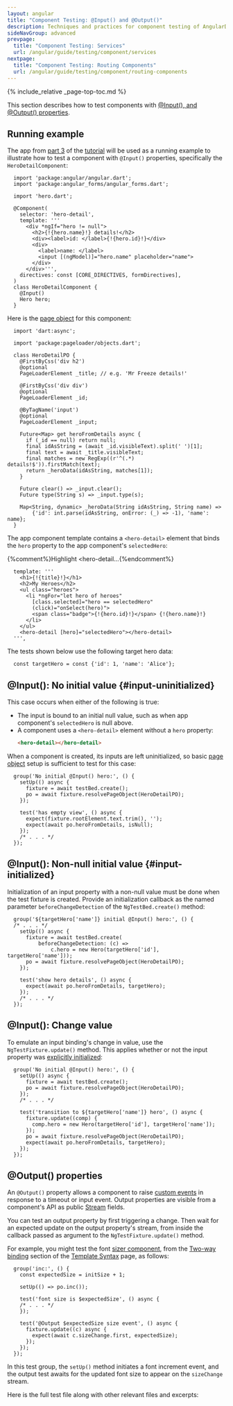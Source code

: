 ```yaml
---
layout: angular
title: "Component Testing: @Input() and @Output()"
description: Techniques and practices for component testing of AngularDart apps.
sideNavGroup: advanced
prevpage:
  title: "Component Testing: Services"
  url: /angular/guide/testing/component/services
nextpage:
  title: "Component Testing: Routing Components"
  url: /angular/guide/testing/component/routing-components
---
```

{% include_relative _page-top-toc.md %}

This section describes how to test components with [@Input(), and @Output()
properties](/angular/guide/template-syntax#inputs-outputs).

## Running example

The app from [part 3][] of the [tutorial][] will be used as a running example
to illustrate how to test a component with `@Input()` properties, specifically
the `HeroDetailComponent`:

<?code-excerpt "toh-3/lib/src/hero_detail_component.dart" title?>
```
  import 'package:angular/angular.dart';
  import 'package:angular_forms/angular_forms.dart';

  import 'hero.dart';

  @Component(
    selector: 'hero-detail',
    template: '''
      <div *ngIf="hero != null">
        <h2>{!{hero.name}!} details!</h2>
        <div><label>id: </label>{!{hero.id}!}</div>
        <div>
          <label>name: </label>
          <input [(ngModel)]="hero.name" placeholder="name">
        </div>
      </div>''',
    directives: const [CORE_DIRECTIVES, formDirectives],
  )
  class HeroDetailComponent {
    @Input()
    Hero hero;
  }
```

Here is the [page object][] for this component:

<?code-excerpt "toh-3/test/hero_detail_po.dart" title?>
```
  import 'dart:async';

  import 'package:pageloader/objects.dart';

  class HeroDetailPO {
    @FirstByCss('div h2')
    @optional
    PageLoaderElement _title; // e.g. 'Mr Freeze details!'

    @FirstByCss('div div')
    @optional
    PageLoaderElement _id;

    @ByTagName('input')
    @optional
    PageLoaderElement _input;

    Future<Map> get heroFromDetails async {
      if (_id == null) return null;
      final idAsString = (await _id.visibleText).split(' ')[1];
      final text = await _title.visibleText;
      final matches = new RegExp((r'^(.*) details!$')).firstMatch(text);
      return _heroData(idAsString, matches[1]);
    }

    Future clear() => _input.clear();
    Future type(String s) => _input.type(s);

    Map<String, dynamic> _heroData(String idAsString, String name) =>
        {'id': int.parse(idAsString, onError: (_) => -1), 'name': name};
  }
```

The app component template contains a `<hero-detail>` element that binds the
`hero` property to the app component's `selectedHero`:

{%comment%}Highlight <hero-detail...{%endcomment%}
<?code-excerpt "toh-3/lib/app_component.dart (template)" title?>
```
  template: '''
    <h1>{!{title}!}</h1>
    <h2>My Heroes</h2>
    <ul class="heroes">
      <li *ngFor="let hero of heroes"
        [class.selected]="hero == selectedHero"
        (click)="onSelect(hero)">
        <span class="badge">{!{hero.id}!}</span> {!{hero.name}!}
      </li>
    </ul>
    <hero-detail [hero]="selectedHero"></hero-detail>
  ''',
```

The tests shown below use the following target hero data:

<?code-excerpt "toh-3/test/hero_detail_test.dart (targetHero)" title?>
```
  const targetHero = const {'id': 1, 'name': 'Alice'};
```

## @Input(): No initial value {#input-uninitialized}

This case occurs when either of the following is true:

- The input is bound to an initial null value, 
  such as when app component's `selectedHero` is null above.
- A component uses a `<hero-detail>` element without a `hero` property:
  ```html
  <hero-detail></hero-detail>
    ```

When a component is created, its inputs are left uninitialized, so
basic [page object][] setup is sufficient to test for this case:

<?code-excerpt "toh-3/test/hero_detail_test.dart (no initial hero)" title?>
```
  group('No initial @Input() hero:', () {
    setUp(() async {
      fixture = await testBed.create();
      po = await fixture.resolvePageObject(HeroDetailPO);
    });

    test('has empty view', () async {
      expect(fixture.rootElement.text.trim(), '');
      expect(await po.heroFromDetails, isNull);
    });
    /* . . . */
  });
```

## @Input(): Non-null initial value {#input-initialized}

Initialization of an input property with a non-null value must be done when
the test fixture is created. Provide an initialization callback as the
named parameter `beforeChangeDetection` of the `NgTestBed.create()` method:

<?code-excerpt "toh-3/test/hero_detail_test.dart (initial hero)" title?>
```
  group('${targetHero['name']} initial @Input() hero:', () {
  /* . . . */
    setUp(() async {
      fixture = await testBed.create(
          beforeChangeDetection: (c) =>
              c.hero = new Hero(targetHero['id'], targetHero['name']));
      po = await fixture.resolvePageObject(HeroDetailPO);
    });

    test('show hero details', () async {
      expect(await po.heroFromDetails, targetHero);
    });
    /* . . . */
  });
```

## @Input(): Change value

To emulate an input binding's change in value, use the
`NgTestFixture.update()` method. This applies whether or not the input
property was [explicitly initialized](#input-initialized):

<?code-excerpt "toh-3/test/hero_detail_test.dart (transition to hero)" title?>
```
  group('No initial @Input() hero:', () {
    setUp(() async {
      fixture = await testBed.create();
      po = await fixture.resolvePageObject(HeroDetailPO);
    });
    /* . . . */

    test('transition to ${targetHero['name']} hero', () async {
      fixture.update((comp) {
        comp.hero = new Hero(targetHero['id'], targetHero['name']);
      });
      po = await fixture.resolvePageObject(HeroDetailPO);
      expect(await po.heroFromDetails, targetHero);
    });
  });
```

## @Output() properties

An `@Output()` property allows a component to raise [custom events][]
in response to a timeout or input event. Output properties are
visible from a component's API as public [Stream][] fields.

You can test an output property by first triggering a change. Then
wait for an expected update on the output property's stream, from
inside the callback passed as argument to the `NgTestFixture.update()` method.

For example, you might test the font [sizer component][], from the
[Two-way binding][] section of the [Template Syntax][] page, as follows:

<?code-excerpt "template-syntax/test/sizer_test.dart (Output after inc)" title?>
```
  group('inc:', () {
    const expectedSize = initSize + 1;

    setUp(() => po.inc());

    test('font size is $expectedSize', () async {
    /* . . . */
    });

    test('@Output $expectedSize size event', () async {
      fixture.update((c) async {
        expect(await c.sizeChange.first, expectedSize);
      });
    });
  });
```

In this test group, the `setUp()` method initiates a font increment event,
and the output test awaits for the updated font size to appear on the
`sizeChange` stream.

Here is the full test file along with other relevant files and excerpts:

<?code-excerpt path-base="template-syntax"?>

<code-tabs>
  <?code-pane "test/sizer_test.dart (full)" region=""?>
  <?code-pane "test/sizer_po.dart"?>
  <?code-pane "lib/src/sizer_component.dart"?>
  <?code-pane "lib/app_component.html (template excerpt)" region="two-way-1"?>
</code-tabs>

[custom events]: /angular/guide/template-syntax#custom-events
[page object]: page-objects
[part 3]: /angular/tutorial/toh-pt3
[Stream]: {{site.dart_api}}/dart-async/Stream-class.html
[sizer component]: /angular/guide/template-syntax#two-way
[Two-way binding]: /angular/guide/template-syntax#two-way
[Template Syntax]: /angular/guide/template-syntax
[tutorial]: /angular/tutorial
